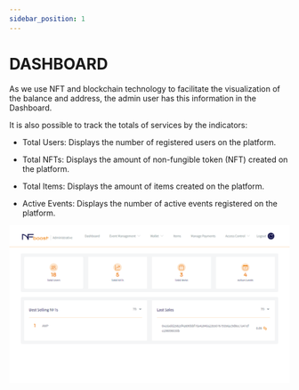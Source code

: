 ```yaml
---
sidebar_position: 1
---
```


# DASHBOARD

As we use NFT and blockchain technology to facilitate the visualization of the balance and address, the admin user has this information in the Dashboard.

It is also possible to track the totals of services by the indicators:

- Total Users: Displays the number of registered users on the platform.

- Total NFTs: Displays the amount of non-fungible token (NFT) created on the platform.

- Total Items: Displays the amount of items created on the platform.

- Active Events: Displays the number of active events registered on the platform.

![1](/img/novateladashboard.png)
